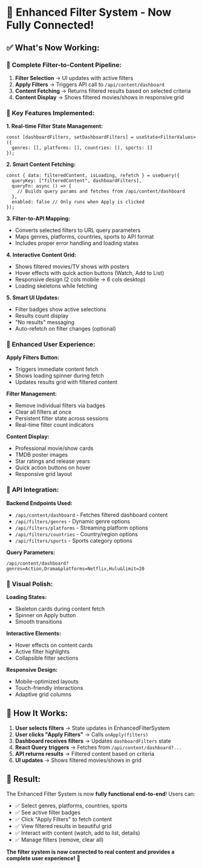 # 🎉 Enhanced Filter System - Now Fully Connected!

## ✅ **What's Now Working:**

### 🔄 **Complete Filter-to-Content Pipeline:**
1. **Filter Selection** → UI updates with active filters
2. **Apply Filters** → Triggers API call to `/api/content/dashboard`
3. **Content Fetching** → Returns filtered results based on selected criteria
4. **Content Display** → Shows filtered movies/shows in responsive grid

### 🎯 **Key Features Implemented:**

**1. Real-time Filter State Management:**
```tsx
const [dashboardFilters, setDashboardFilters] = useState<FilterValues>({
  genres: [], platforms: [], countries: [], sports: []
});
```

**2. Smart Content Fetching:**
```tsx
const { data: filteredContent, isLoading, refetch } = useQuery({
  queryKey: ["filteredContent", dashboardFilters],
  queryFn: async () => {
    // Builds query params and fetches from /api/content/dashboard
  },
  enabled: false // Only runs when Apply is clicked
});
```

**3. Filter-to-API Mapping:**
- Converts selected filters to URL query parameters
- Maps genres, platforms, countries, sports to API format
- Includes proper error handling and loading states

**4. Interactive Content Grid:**
- Shows filtered movies/TV shows with posters
- Hover effects with quick action buttons (Watch, Add to List)
- Responsive design (2 cols mobile → 6 cols desktop)
- Loading skeletons while fetching

**5. Smart UI Updates:**
- Filter badges show active selections
- Results count display
- "No results" messaging
- Auto-refetch on filter changes (optional)

### 🔧 **Enhanced User Experience:**

**Apply Filters Button:**
- Triggers immediate content fetch
- Shows loading spinner during fetch
- Updates results grid with filtered content

**Filter Management:**
- Remove individual filters via badges
- Clear all filters at once
- Persistent filter state across sessions
- Real-time filter count indicators

**Content Display:**
- Professional movie/show cards
- TMDB poster images
- Star ratings and release years
- Quick action buttons on hover
- Responsive grid layout

### 🚀 **API Integration:**

**Backend Endpoints Used:**
- `/api/content/dashboard` - Fetches filtered dashboard content
- `/api/filters/genres` - Dynamic genre options
- `/api/filters/platforms` - Streaming platform options
- `/api/filters/countries` - Country/region options
- `/api/filters/sports` - Sports category options

**Query Parameters:**
```
/api/content/dashboard?genres=Action,Drama&platforms=Netflix,Hulu&limit=20
```

### 🎨 **Visual Polish:**

**Loading States:**
- Skeleton cards during content fetch
- Spinner on Apply button
- Smooth transitions

**Interactive Elements:**
- Hover effects on content cards
- Active filter highlights
- Collapsible filter sections

**Responsive Design:**
- Mobile-optimized layouts
- Touch-friendly interactions
- Adaptive grid columns

## 🔄 **How It Works:**

1. **User selects filters** → State updates in EnhancedFilterSystem
2. **User clicks "Apply Filters"** → Calls `onApply(filters)`
3. **Dashboard receives filters** → Updates `dashboardFilters` state
4. **React Query triggers** → Fetches from `/api/content/dashboard?...`
5. **API returns results** → Filtered content based on criteria
6. **UI updates** → Shows filtered movies/shows in grid

## 🎯 **Result:**

The Enhanced Filter System is now **fully functional end-to-end**! Users can:
- ✅ Select genres, platforms, countries, sports
- ✅ See active filter badges
- ✅ Click "Apply Filters" to fetch content
- ✅ View filtered results in beautiful grid
- ✅ Interact with content (watch, add to list, details)
- ✅ Manage filters (remove, clear all)

**The filter system is now connected to real content and provides a complete user experience!** 🎉
